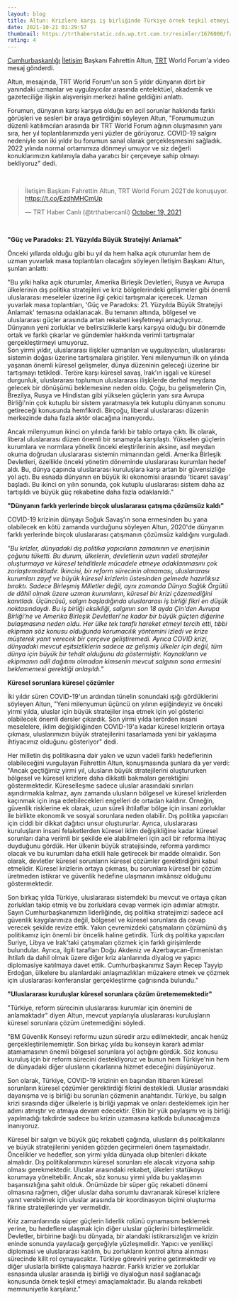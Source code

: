 ```yaml
--- 
layout: blog
title: Altun: Krizlere karşı iş birliğinde Türkiye örnek teşkil etmeyi amaçlıyor
date: 2021-10-21 01:29:57
thumbnail: https://trthaberstatic.cdn.wp.trt.com.tr/resimler/1676000/fahrettin-altun-iletisim-baskanligi-1677515.jpg
rating: 4
---
```

<p>
	<a href="https://www.trthaber.com/etiket/cumhurbaskanligi/" target="_blank">Cumhurbaşkanlığı</a> <a href="https://www.trthaber.com/etiket/iletisim/" target="_blank">İletişim</a> Başkanı Fahrettin Altun, <a href="https://www.trthaber.com/etiket/trt/" target="_blank">TRT</a> World Forum'a video mesaj gönderdi.</p>
<p>
	Altun, mesajında, TRT World Forum'un son 5 yıldır dünyanın dört bir yanındaki uzmanlar ve uygulayıcılar arasında entelektüel, akademik ve gazeteciliğe ilişkin alışverişin merkezi haline geldiğini anlattı.</p>
<p>
	Forumun, dünyanın karşı karşıya olduğu en acil sorunlar hakkında farklı görüşleri ve sesleri bir araya getirdiğini söyleyen Altun, "Forumumuzun düzenli katılımcıları arasında bir TRT World Forum ağının oluşmasının yanı sıra, her yıl toplantılarımızda yeni yüzler de görüyoruz. COVID-19 salgını nedeniyle son iki yıldır bu forumun sanal olarak gerçekleşmesini sağladık. 2022 yılında normal ortamımıza dönmeyi umuyor ve siz değerli konuklarımızın katılımıyla daha yaratıcı bir çerçeveye sahip olmayı bekliyoruz" dedi.</p>
<p>
	 </p>
<blockquote class="twitter-tweet">
	<p dir="ltr" lang="tr">
		İletişim Başkanı Fahrettin Altun, TRT World Forum 2021'de konuşuyor. <a href="https://t.co/EzdhMHCmUp">https://t.co/EzdhMHCmUp</a></p>
	— TRT Haber Canlı (@trthabercanli) <a href="https://twitter.com/trthabercanli/status/1450397231408889857?ref_src=twsrc%5Etfw">October 19, 2021</a></blockquote>
<script async src="https://platform.twitter.com/widgets.js" charset="utf-8"></script><p>
	 </p>
<p>
	<strong>"Güç ve Paradoks: 21. Yüzyılda Büyük Stratejiyi Anlamak"</strong></p>
<p>
	Önceki yıllarda olduğu gibi bu yıl da hem halka açık oturumlar hem de uzman yuvarlak masa toplantıları olacağını söyleyen İletişim Başkanı Altun, şunları anlattı:</p>
<p>
	"Bu yılki halka açık oturumlar, Amerika Birleşik Devletleri, Rusya ve Avrupa ülkelerinin dış politika stratejileri ve kriz bölgelerindeki gelişmeler gibi önemli uluslararası meseleler üzerine ilgi çekici tartışmalar içerecek. Uzman yuvarlak masa toplantıları, 'Güç ve Paradoks: 21. Yüzyılda Büyük Stratejiyi Anlamak' temasına odaklanacak. Bu temanın altında, bölgesel ve uluslararası güçler arasında artan rekabeti keşfetmeyi amaçlıyoruz. Dünyanın yeni zorluklar ve belirsizliklerle karşı karşıya olduğu bir dönemde ortak ve farklı çıkarlar ve gündemler hakkında verimli tartışmalar gerçekleştirmeyi umuyoruz.<br />
	Son yirmi yıldır, uluslararası ilişkiler uzmanları ve uygulayıcıları, uluslararası sistemin doğası üzerine tartışmalara giriştiler. Yeni milenyumun ilk on yılında yaşanan önemli küresel gelişmeler, dünya düzeninin geleceği üzerine bir tartışmayı tetikledi. Teröre karşı küresel savaş, Irak'ın işgali ve küresel durgunluk, uluslararası toplumun uluslararası ilişkilerde derhal meydana gelecek bir dönüşümü beklemesine neden oldu. Çoğu, bu gelişmelerin Çin, Brezilya, Rusya ve Hindistan gibi yükselen güçlerin yanı sıra Avrupa Birliği'nin çok kutuplu bir sistem yaratmasıyla tek kutuplu dünyanın sonunu getireceği konusunda hemfikirdi. Birçoğu, liberal uluslararası düzenin merkezinde daha fazla aktör olacağına inanıyordu.</p>
<p>
	Ancak milenyumun ikinci on yılında farklı bir tablo ortaya çıktı. İlk olarak, liberal uluslararası düzen önemli bir sınamayla karşılaştı. Yükselen güçlerin kurumlara ve normlara yönelik önceki eleştirilerinin aksine, asıl meydan okuma doğrudan uluslararası sistemin mimarından geldi. Amerika Birleşik Devletleri, özellikle önceki yönetim döneminde uluslararası kurumları hedef aldı. Bu, dünya çapında uluslararası kuruluşlara karşı artan bir güvensizliğe yol açtı. Bu esnada dünyanın en büyük iki ekonomisi arasında 'ticaret savaşı' başladı. Bu ikinci on yılın sonunda, çok kutuplu uluslararası sistem daha az tartışıldı ve büyük güç rekabetine daha fazla odaklanıldı."</p>
<p>
	<strong>"Dünyanın farklı yerlerinde birçok uluslararası çatışma çözümsüz kaldı"</strong></p>
<p>
	COVID-19 krizinin dünyayı Soğuk Savaş'ın sona ermesinden bu yana olabilecek en kötü zamanda vurduğunu söyleyen Altun, 2020'de dünyanın farklı yerlerinde birçok uluslararası çatışmanın çözümsüz kaldığını vurguladı.</p>
<p>
	<em>"Bu krizler, dünyadaki dış politika yapıcıların zamanının ve enerjisinin çoğunu tüketti. Bu durum, ülkelerin, devletlerin uzun vadeli stratejiler oluşturmaya ve küresel tehditlerle mücadele etmeye odaklanmasını çok zorlaştırmaktadır. İkincisi, bir reform sürecinin olmaması, uluslararası kurumları zayıf ve büyük küresel krizlerin üstesinden gelmede hazırlıksız bıraktı. Sadece Birleşmiş Milletler değil, aynı zamanda Dünya Sağlık Örgütü de dâhil olmak üzere uzman kurumların, küresel bir krizi çözemediğini kanıtladı. Üçüncüsü, salgın başladığında uluslararası iş birliği fikri en düşük noktasındaydı. Bu iş birliği eksikliği, salgının son 18 ayda Çin'den Avrupa Birliği’ne ve Amerika Birleşik Devletleri'ne kadar bir büyük güçten diğerine bulaşmasına neden oldu. Her ülke tek taraflı hareket etmeyi tercih etti, tıbbi ekipman söz konusu olduğunda korumacılık yöntemini izledi ve krize müşterek yanıt verecek bir çerçeve geliştiremedi. Ayrıca COVID krizi, dünyadaki mevcut eşitsizliklerin sadece az gelişmiş ülkeler için değil, tüm dünya için büyük bir tehdit olduğunu da göstermiştir. Kaynakların ve ekipmanın adil dağıtımı olmadan kimsenin mevcut salgının sona ermesini beklememesi gerektiği anlaşıldı."</em></p>
<p>
	<strong>Küresel sorunlara küresel çözümler</strong></p>
<p>
	İki yıldır süren COVID-19'un ardından tünelin sonundaki ışığı gördüklerini söyleyen Altun, "Yeni milenyumun üçüncü on yılının eşiğindeyiz ve önceki yirmi yılda, uluslar için büyük stratejiler inşa etmek için yol gösterici olabilecek önemli dersler çıkardık. Son yirmi yılda terörden insani meselelere, iklim değişikliğinden COVID-19'a kadar küresel krizlerin ortaya çıkması, uluslarımızın büyük stratejilerini tasarlamada yeni bir yaklaşıma ihtiyacımız olduğunu gösteriyor" dedi.</p>
<p>
	Her milletin dış politikasına dair yakın ve uzun vadeli farklı hedeflerinin olabileceğini vurgulayan Fahrettin Altun, konuşmasında şunlara da yer verdi:<br />
	"Ancak geçtiğimiz yirmi yıl, ulusların büyük stratejilerini oluştururken bölgesel ve küresel krizlere daha dikkatli bakmaları gerektiğini göstermektedir. Küreselleşme sadece uluslar arasındaki sınırları aşındırmakla kalmaz, aynı zamanda ulusların bölgesel ve küresel krizlerden kaçınmak için inşa edebilecekleri engelleri de ortadan kaldırır. Örneğin, güvenlik risklerine ek olarak, uzun süreli ihtilaflar bölge için insani zorluklar ile birlikte ekonomik ve sosyal sorunlara neden olabilir. Dış politika yapıcıları için ciddi bir dikkat dağıtıcı unsur oluştururlar. Ayrıca, uluslararası kuruluşların insani felaketlerden küresel iklim değişikliğine kadar küresel sorunları daha verimli bir şekilde ele alabilmeleri için acil bir reforma ihtiyaç duyduğunu gördük. Her ülkenin büyük stratejisinde, reforma yardımcı olacak ve bu kurumları daha etkili hale getirecek bir madde olmalıdır. Son olarak, devletler küresel sorunların küresel çözümler gerektirdiğini kabul etmelidir. Küresel krizlerin ortaya çıkması, bu sorunlara küresel bir çözüm üretmeden istikrar ve güvenlik hedefine ulaşmanın imkânsız olduğunu göstermektedir.</p>
<p>
	Son birkaç yılda Türkiye, uluslararası sistemdeki bu mevcut ve ortaya çıkan zorlukları takip etmiş ve bu zorluklara cevap vermek için adımlar atmıştır. Sayın Cumhurbaşkanımızın liderliğinde, dış politika stratejimizi sadece acil güvenlik kaygılarımıza değil, bölgesel ve küresel sorunlara da cevap verecek şekilde revize ettik. Yakın çevremizdeki çatışmaların çözümünü dış politikamız için önemli bir öncelik haline getirdik. Türk dış politika yapıcıları Suriye, Libya ve Irak'taki çatışmaları çözmek için farklı girişimlerde bulundular. Ayrıca, ilgili tarafları Doğu Akdeniz ve Azerbaycan-Ermenistan ihtilafı da dahil olmak üzere diğer kriz alanlarında diyalog ve yapıcı diplomasiye katılmaya davet ettik. Cumhurbaşkanımız Sayın Recep Tayyip Erdoğan, ülkelere bu alanlardaki anlaşmazlıkları müzakere etmek ve çözmek için uluslararası konferanslar gerçekleştirme çağrısında bulundu."</p>
<p>
	<strong>"Uluslararası kuruluşlar küresel sorunlara çözüm üretememektedir"</strong></p>
<p>
	"Türkiye, reform sürecinin uluslararası kurumlar için önemini de anlamaktadır" diyen Altun, mevcut yapılarıyla uluslararası kuruluşların küresel sorunlara çözüm üretemediğini söyledi.</p>
<p>
	"BM Güvenlik Konseyi reformu uzun süredir arzu edilmektedir, ancak henüz gerçekleştirilememiştir. Son birkaç yılda bu konseyin kararlı adımlar atamamasının önemli bölgesel sorunlara yol açtığını gördük. Söz konusu kuruluş için bir reform sürecini destekliyoruz ve bunun hem Türkiye'nin hem de dünyadaki diğer ulusların çıkarlarına hizmet edeceğini düşünüyoruz.</p>
<p>
	Son olarak, Türkiye, COVID-19 krizinin en başından itibaren küresel sorunların küresel çözümler gerektirdiği fikrini destekledi. Uluslar arasındaki dayanışma ve iş birliği bu sorunları çözmenin anahtarıdır. Türkiye, bu salgın krizi sırasında diğer ülkelerle iş birliği yapmak ve onları desteklemek için her adımı atmıştır ve atmaya devam edecektir. Etkin bir yük paylaşımı ve iş birliği yapılmadığı takdirde sadece bu krizin uzamasına katkıda bulunacağımıza inanıyoruz.</p>
<p>
	Küresel bir salgın ve büyük güç rekabeti çağında, ulusların dış politikalarını ve büyük stratejilerini yeniden gözden geçirmeleri önem taşımaktadır. Öncelikler ve hedefler, son yirmi yılda dünyada olup bitenleri dikkate almalıdır. Dış politikalarımızın küresel sorunları ele alacak vizyona sahip olması gerekmektedir. Uluslar arasındaki rekabet, ülkeleri statükoyu korumaya yöneltebilir. Ancak, söz konusu yirmi yılda bu yaklaşımın başarısızlığına şahit olduk. Önümüzde bir süper güç rekabeti dönemi olmasına rağmen, diğer uluslar daha sorumlu davranarak küresel krizlere yanıt verebilmek için uluslar arasında bir koordinasyon biçimi oluşturma fikrine stratejilerinde yer vermelidir.</p>
<p>
	Kriz zamanlarında süper güçlerin liderlik rolünü oynamasını beklemek yerine, bu hedeflere ulaşmak için diğer uluslar güçlerini birleştirmelidir. Devletler, birbirine bağlı bu dünyada, bir alandaki istikrarsızlığın ve krizin eninde sonunda yayılacağı gerçeğiyle yüzleşmelidir. Yapıcı ve yenilikçi diplomasi ve uluslararası katılım, bu zorlukların kontrol altına alınması sürecinde kilit rol oynayacaktır. Türkiye görevini yerine getirmektedir ve diğer uluslarla birlikte çalışmaya hazırdır. Farklı krizler ve zorluklar esnasında uluslar arasında iş birliği ve diyaloğun nasıl sağlanacağı konusunda örnek teşkil etmeyi amaçlamaktadır. Bu alanda rekabeti memnuniyetle karşılarız."</p>
